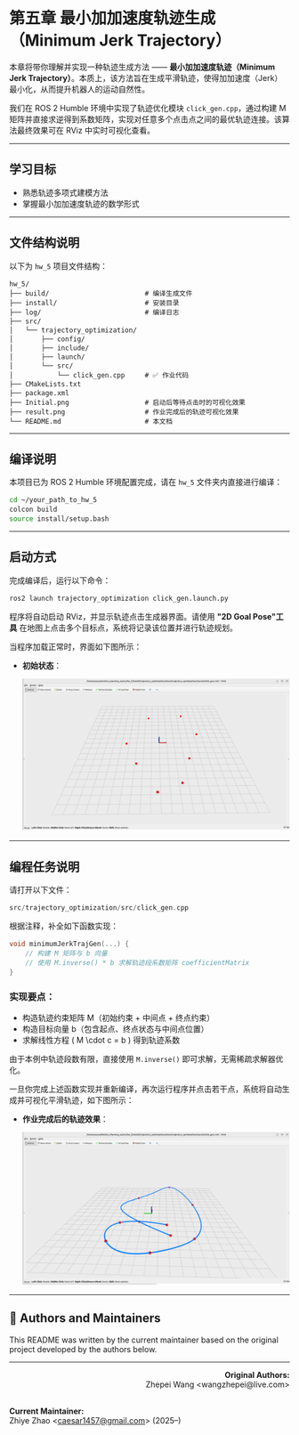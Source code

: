# 第五章 最小加加速度轨迹生成（Minimum Jerk Trajectory）

本章将带你理解并实现一种轨迹生成方法 —— **最小加加速度轨迹（Minimum Jerk Trajectory）**。本质上，该方法旨在生成平滑轨迹，使得加加速度（Jerk）最小化，从而提升机器人的运动自然性。

我们在 ROS 2 Humble 环境中实现了轨迹优化模块 `click_gen.cpp`，通过构建 M 矩阵并直接求逆得到系数矩阵，实现对任意多个点击点之间的最优轨迹连接。该算法最终效果可在 RViz 中实时可视化查看。

---

## 学习目标

- 熟悉轨迹多项式建模方法
- 掌握最小加加速度轨迹的数学形式


---

## 文件结构说明

以下为 `hw_5` 项目文件结构：

```
hw_5/
├── build/                        # 编译生成文件
├── install/                      # 安装目录
├── log/                          # 编译日志
├── src/
│   └── trajectory_optimization/
│       ├── config/
│       ├── include/
│       ├── launch/
│       └── src/
│           └── click_gen.cpp     # ✅ 作业代码
├── CMakeLists.txt
├── package.xml
├── Initial.png                   # 启动后等待点击时的可视化效果
├── result.png                    # 作业完成后的轨迹可视化效果
└── README.md                     # 本文档
```

---

## 编译说明

本项目已为 ROS 2 Humble 环境配置完成，请在 `hw_5` 文件夹内直接进行编译：

```bash
cd ~/your_path_to_hw_5
colcon build 
source install/setup.bash
```

---

## 启动方式

完成编译后，运行以下命令：

```bash
ros2 launch trajectory_optimization click_gen.launch.py
```

程序将自动启动 RViz，并显示轨迹点击生成器界面。请使用 **"2D Goal Pose"工具** 在地图上点击多个目标点，系统将记录该位置并进行轨迹规划。

当程序加载正常时，界面如下图所示：

- **初始状态**：

  ![](./Initial.png)

---

## 编程任务说明

请打开以下文件：

```cpp
src/trajectory_optimization/src/click_gen.cpp
```

根据注释，补全如下函数实现：

```cpp
void minimumJerkTrajGen(...) {
    // 构建 M 矩阵与 b 向量
    // 使用 M.inverse() * b 求解轨迹段系数矩阵 coefficientMatrix
}
```

### 实现要点：

- 构造轨迹约束矩阵 M（初始约束 + 中间点 + 终点约束）
- 构造目标向量 b（包含起点、终点状态与中间点位置）
- 求解线性方程 \( M \cdot c = b \) 得到轨迹系数

由于本例中轨迹段数有限，直接使用 `M.inverse()` 即可求解，无需稀疏求解器优化。

一旦你完成上述函数实现并重新编译，再次运行程序并点击若干点，系统将自动生成并可视化平滑轨迹，如下图所示：

- **作业完成后的轨迹效果**：

  ![](./result.png)

---

## 👥 Authors and Maintainers

This README was written by the current maintainer based on the original project developed by the authors below.

<hr/>

<p align="right">
  <strong>Original Authors:</strong><br>
  Zhepei Wang &lt;wangzhepei@live.com&gt;<br><br>



  <strong>Current Maintainer:</strong><br>
  Zhiye Zhao &lt;caesar1457@gmail.com&gt; (2025–)
</p>


